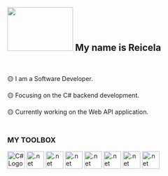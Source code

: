 <h2 id="header" align="left">
<img src="https://media.giphy.com/media/ymwg2hvAKuuuiDN1x3/giphy.gif" width="150" height="100"/> 
  <strong>My name is Reicela</strong>
  </h2> 
<br>


🟡 I am a Software Developer.

🟡 Focusing on the C# backend development.

🟡 Currently working on the Web API application.
<br>
<br>

### MY TOOLBOX
<img src= "https://user-images.githubusercontent.com/106931585/192812022-c744bb98-c48d-4de2-8e63-c48c54452972.svg" alt="C# Logo" width="40" height="40"/> <img src= "https://user-images.githubusercontent.com/106931585/192813248-e23f5f87-8121-49d9-86d5-2e6394dd6954.svg" alt=".net Logo" width="40" height="40"/> <img src= "https://user-images.githubusercontent.com/106931585/192814064-f6772bd3-a439-42ad-a59e-b2c0ec07a859.svg" alt=".net Logo" width="40" height="40"/> <img src= "https://user-images.githubusercontent.com/106931585/192814760-214be459-ef71-43f4-84bd-6dcd95d26dfc.svg" alt=".net Logo" width="40" height="40"/> <img src= "https://user-images.githubusercontent.com/106931585/192815048-ebe13620-a346-4a5b-a6a1-2e26e1aeb2c4.svg" alt=".net Logo" width="40" height="40"/> 
<img src= "https://user-images.githubusercontent.com/106931585/192816058-67227845-cefe-46a0-b0c5-153329f7af1a.svg" alt=".net Logo" width="40" height="40"/> <img src= "https://user-images.githubusercontent.com/106931585/192818675-e46edbb0-7c27-4d87-854c-a8b964b8d891.svg" alt=".net Logo" width="40" height="40"/> 
<img src= "https://user-images.githubusercontent.com/106931585/192818859-6321151a-1ca8-43e6-96a6-c56f00c9210a.svg" alt=".net Logo" width="40" height="40"/> 
<br>
<br>
<br>
